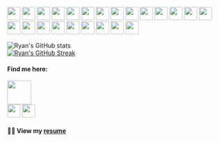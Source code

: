 <!-- Thank you for inspecting my code! Connect with me at dev@ryanbiondo.com -->
<p>
  <img src="https://img.shields.io/badge/-HTML-E34F26?style=for-the-badge&logo=HTML5&logoColor=white" height="30"/>
  <img src="https://img.shields.io/badge/-CSS-1572B6?style=for-the-badge&logo=CSS3&logoColor=white" height="30"/>
  <img src="https://img.shields.io/badge/-JavaScript-F7DF1E?style=for-the-badge&logo=JavaScript&logoColor=black" height="30"/>
  <img src="https://img.shields.io/badge/-TypeScript-007ACC?style=for-the-badge&logo=TypeScript&logoColor=white" height="30"/>
  <img src="https://img.shields.io/badge/-jQuery-0769AD?style=for-the-badge&logo=jQuery&logoColor=white" height="30"/>
  <img src="https://img.shields.io/badge/-React.js-61DAFB?style=for-the-badge&logo=React&logoColor=black" height="30"/>
  <img src="https://img.shields.io/badge/-Node.js-339933?style=for-the-badge&logo=Node.js&logoColor=white" height="30"/>
  <img src="https://img.shields.io/badge/-Next.js-000000?style=for-the-badge&logo=Next.js&logoColor=white" height="30"/>
  <img src="https://img.shields.io/badge/-Three.js-8B8B8B?style=for-the-badge&logo=Three.js&logoColor=white" height="30"/>
  <img src="https://img.shields.io/badge/-SASS-CC6699?style=for-the-badge&logo=SASS&logoColor=white" height="30"/>
  <img src="https://img.shields.io/badge/-Bootstrap-563D7C?style=for-the-badge&logo=Bootstrap&logoColor=white" height="30"/>
  <img src="https://img.shields.io/badge/-Tailwind_CSS-38B2AC?style=for-the-badge&logo=Tailwind-CSS&logoColor=white" height="30"/>
  <img src="https://img.shields.io/badge/-Chakra_UI-319795?style=for-the-badge&logo=Chakra-UI&logoColor=white" height="30"/>
  <img src="https://img.shields.io/badge/-DaisyUI-7C3AED?style=for-the-badge&logo=DaisyUI&logoColor=white" height="30"/>
  <img src="https://img.shields.io/badge/-RadixUI-FF4081?style=for-the-badge&logo=radix-ui&logoColor=white" height="30"/>
  <img src="https://img.shields.io/badge/-MySQL-4479A1?style=for-the-badge&logo=mysql&logoColor=white" height="30"/>
  <img src="https://img.shields.io/badge/-Prisma-2D3748?style=for-the-badge&logo=prisma&logoColor=white" height="30"/>
  <img src="https://img.shields.io/badge/-Zod-007ACC?style=for-the-badge&logo=zod&logoColor=white" height="30"/>
  <img src="https://img.shields.io/badge/-SQL-4479A1?style=for-the-badge" height="30"/>
  <img src="https://img.shields.io/badge/-Intune-0078D4?style=for-the-badge&logo=Microsoft-Intune&logoColor=white" height="30"/>
  <img src="https://img.shields.io/badge/-Jamf-007ACC?style=for-the-badge&logo=Jamf&logoColor=white" height="30"/>
  <img src="https://img.shields.io/badge/-Asana-FC9403?style=for-the-badge&logo=Asana&logoColor=white" height="30"/>
  <img src="https://img.shields.io/badge/-Git-F05032?style=for-the-badge&logo=git&logoColor=white" height="30"/>
</p>

![Ryan's GitHub stats](https://github-readme-stats.vercel.app/api?username=Ryan-Biondo&hide=stars,contribs,issues&show_icons=true&theme=tokyonight)
<br />
[![Ryan's GitHub Streak](https://streak-stats.demolab.com/?user=Ryan-Biondo&theme=tokyonight)](https://git.io/streak-stats)
<br />

#### Find me here:
<a href="https://ryanbiondo.com"><img src="https://img.shields.io/badge/-Portfolio-5432a8?&style=for-the-badge&logo=startrek&logoColor=white" height="54.5" /></a>
<br />
  <a href="https://www.linkedin.com/in/ryan-biondo/"><img src="https://img.shields.io/badge/LinkedIn-%230077B5.svg?&style=for-the-badge&logo=linkedin&logoColor=white" height="30" /></a>
  <a href="https://x.com/RyanBiondo/"><img src="https://img.shields.io/badge/(Twitter)-%231DA1F2.svg?&style=for-the-badge&logo=x&logoColor=white" height="30" /></a>
<br />
#### 👨‍💼 View my [resume](https://ryanbiondo.com/resume)
